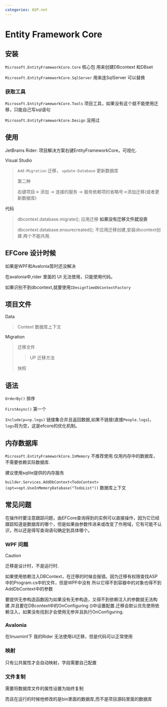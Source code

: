 ```yaml
---
categories: ASP.net
---
```


# Entity Framework Core

## 安装

`Microsoft.EntityFrameworkCore.Core` 核心包 用来创建DBcontext 和DBset

`Microsoft.EntityFrameworkCore.SqlServer` 用来连SqlServer 可以替换

### 获取工具

`Microsoft.EntityFrameworkCore.Tools`
项目工具，如果没有这个就不能使用迁移，只能自己写sql语句

`Microsoft.EntityFrameworkCore.Design` 没用过

## 使用

JetBrains Rider: 项目解决方案右键EntityFrameworkCore，可视化.

Visual Studio

> `Add-Migration` 迁移， `update-Database` 更新数据库
>
> 第二种
>
> 右键项目-\> 添加 -\> 连接的服务 -\>
> 服务依赖项的省略号-\>添加迁移(或者更新数据库)

代码

> dbcontext.database.migrate(); 应用迁移 **如果没有迁移文件就没表**
>
> dbcontext.database.ensurecreated();
> 不应用迁移创建,安装dbcontext创建.两个不能共用.

## EFCore 设计时候

如果是WPF和Avalonia暂时还没解决

在avalonia中,rider 里面的 UI 无法使用，只能使用代码。

如果识别不到dbcontext,就要使用`IDesignTimeDbContextFactory`

## 项目文件

Data

> Context 数据库上下文

Migration

> 迁移文件
>
> > UP 迁移方法
>
> 快照

## 语法

`OrderBy()` 排序 

`FirstAsync()` 第一个

`Include(p=>p.logs)` 链接集合并且返回数据,如果不链接(直接`People.logs`)，`logs`将为空，这是efcore的优化机制。

## 内存数据库

`Microsoft.EntityFrameworkCore.InMemory`
不推荐使用.仅用内存中的数据库，不需要依赖实际数据库.

建议使用sqlite提供的内存服务

`builder.Services.AddDbContext<TodoContext>(opt=>opt.UseInMemoryDatabase("TodoList"))`
数据库上下文

## 常见问题

在操作时要注意跟踪问题，由EFCore查询得到的实例可以直接操作，因为它已经跟踪知道是数据库的哪个，但是如果由参数传进来或改变了作用域，它有可能不认识，所以还是得写查询语句确定到具体哪个。

### WPF 问题

>[!CAUTION]
>
>迁移是设计时，不是运行时.
>
>如果使用依赖注入DBContext，在迁移的时候会报错。因为迁移有权限查找ASP中的Program.cs中的文件，但是WPF中没有
>所以它得不到容器中的对象也得不到AddDbContext中的参数
>
>要提供无参构造函数因为如果没有无参构造，又得不到依赖注入的参数就无法构建.并且要在DBcontext中的OnConfiguring
>()中设置配置.迁移会默认优先使用依赖注入，如果没有找到才会使用无参并且执行OnConfiguring.

### Avalonia

在linuxmint下 我的Rider 无法使用UI迁移，但是代码可以正常使用

### 映射

只有公共属性才会自动映射，字段需要自己配置

### 文件复制

需要将数据库文件的属性设置为始终复制

而且在运行的时候他修改的是bin里面的数据库,而不是项目源码里面的数据库